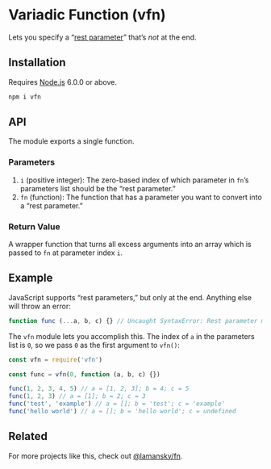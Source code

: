 # Variadic Function (vfn)

Lets you specify a “[rest parameter](https://developer.mozilla.org/en-US/docs/Web/JavaScript/Reference/Functions/rest_parameters)” that’s _not_ at the end.

## Installation

Requires [Node.js](https://nodejs.org/) 6.0.0 or above.

```bash
npm i vfn
```

## API

The module exports a single function.

### Parameters

1. `i` (positive integer): The zero-based index of which parameter in `fn`’s parameters list should be the “rest parameter.”
2. `fn` (function): The function that has a parameter you want to convert into a “rest parameter.”

### Return Value

A wrapper function that turns all excess arguments into an array which is passed to `fn` at parameter index `i`.

## Example

JavaScript supports “rest parameters,” but only at the end. Anything else will throw an error:

```javascript
function func (...a, b, c) {} // Uncaught SyntaxError: Rest parameter must be last formal parameter
```

The `vfn` module lets you accomplish this. The index of `a` in the parameters list is `0`, so we pass `0` as the first argument to `vfn()`:

```javascript
const vfn = require('vfn')

const func = vfn(0, function (a, b, c) {})

func(1, 2, 3, 4, 5) // a = [1, 2, 3]; b = 4; c = 5
func(1, 2, 3) // a = [1]; b = 2; c = 3
func('test', 'example') // a = []; b = 'test'; c = 'example'
func('hello world') // a = []; b = 'hello world'; c = undefined
```

## Related

For more projects like this, check out [@lamansky/fn](https://github.com/lamansky/fn).
